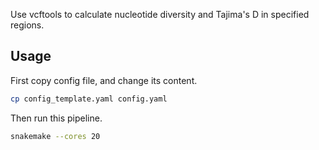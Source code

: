 Use vcftools to calculate nucleotide diversity and Tajima's D in specified regions.

## Usage

First copy config file, and change its content.

```bash
cp config_template.yaml config.yaml
```

Then run this pipeline.

```bash
snakemake --cores 20
```
